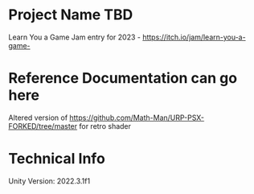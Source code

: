 # Project Name TBD

Learn You a Game Jam entry for 2023 - https://itch.io/jam/learn-you-a-game-

# Reference Documentation can go here

Altered version of https://github.com/Math-Man/URP-PSX-FORKED/tree/master for retro shader

# Technical Info

Unity Version: 2022.3.1f1
